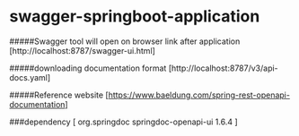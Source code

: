 # swagger-springboot-application

   
#####Swagger tool will open on browser link after application
[http://localhost:8787/swagger-ui.html]

#####downloading documentation format
[http://localhost:8787/v3/api-docs.yaml]

#####Reference website 
[https://www.baeldung.com/spring-rest-openapi-documentation]

###dependency
[            <dependency>
               <groupId>org.springdoc</groupId>
               <artifactId>springdoc-openapi-ui</artifactId>
               <version>1.6.4</version>
             </dependency>                  ]

